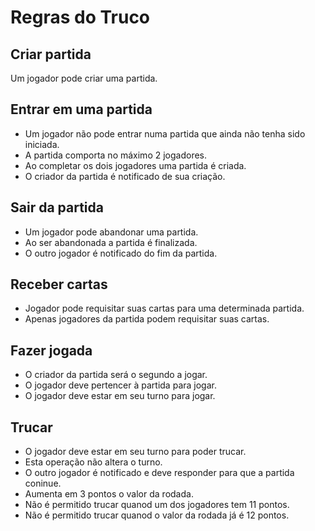 Regras do Truco
===

## Criar partida ##
Um jogador pode criar uma partida.

## Entrar em uma partida ##
* Um jogador não pode entrar numa partida que ainda não tenha sido iniciada.
* A partida comporta no máximo 2 jogadores.
* Ao completar os dois jogadores uma partida é criada.
* O criador da partida é notificado de sua criação.

## Sair da partida ##
* Um jogador pode abandonar uma partida.
* Ao ser abandonada a partida é finalizada.
* O outro jogador é notificado do fim da partida.

## Receber cartas ##
* Jogador pode requisitar suas cartas para uma determinada partida.
* Apenas jogadores da partida podem requisitar suas cartas.

## Fazer jogada ##
* O criador da partida será o segundo a jogar.
* O jogador deve pertencer à partida para jogar.
* O jogador deve estar em seu turno para jogar.

## Trucar ##
* O jogador deve estar em seu turno para poder trucar.
* Esta operação não altera o turno.
* O outro jogador é notificado e deve responder para que a partida coninue.
* Aumenta em 3 pontos o valor da rodada.
* Não é permitido trucar quanod um dos jogadores tem 11 pontos.
* Não é permitido trucar quanod o valor da rodada já é 12 pontos.